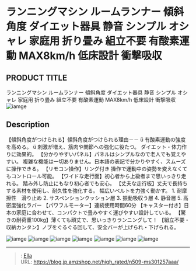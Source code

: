 # ランニングマシン ルームランナー 傾斜角度 ダイエット器具 静音 シンプル オシャレ 家庭用 折り畳み 組立不要 有酸素運動 MAX8km/h 低床設計 衝撃吸収


## PRODUCT TITLE 

ランニングマシン ルームランナー 傾斜角度 ダイエット器具 静音 シンプル オシャレ 家庭用 折り畳み 組立不要 有酸素運動 MAX8km/h 低床設計 衝撃吸収![iamge](nan)

## Description

【傾斜角度がつけられる】傾斜角度がつけられる理由－－ ü 有酸素運動の強度を高める。 ü 刺激が増え、筋肉や関節への強化に役たつ。 ダイエット・体力作りに効果的。
【分かりやすいパネル】パネルはシンプルなので老人でも覚えやすい。 複雑な機能は一切ありません。日本語の表記で分かりやすく、スムーズに操作できる。
【リモコン操作】リング付き 操作で運動中の姿勢を変えなくてもコントロール可能。
【ワイドな走行面】初心者から上級者まで思いっきり走れる。 踏み外し防止にもなり初心者でも安心。
【丈夫な走行板】丈夫で長持ちする素材を使用し、耐久性を強化する。 幅広いベルトを力強く動かす。 1. 耐摩擦性　滑り止め 2. サスペンションクッション層 3. 振動吸収う層 4. 静音層 5. 高密度強化ラバー
【パワフルモーター】連続使用時間60分
【キャスター付き】日本の家庭に合わせて、コンパクトで畳みやすく運びやすい設計している。
【驚きの耐荷重100kg】薄くても頑丈で、思いっきりランニングして！
【組立不要・収納カンタン】ノブをぐるぐる回して、安全バーが上げられ・下げられる。

![iamge](nan)
![iamge](nan)
![iamge](nan)
![iamge](nan)
![iamge](nan)
![iamge](nan)
![iamge](nan)


---

> : [Ella](https://blog.jp.amzshop.net/)  
> URL: https://blog.jp.amzshop.net/high_rated/n509-ms301257aaa/  

